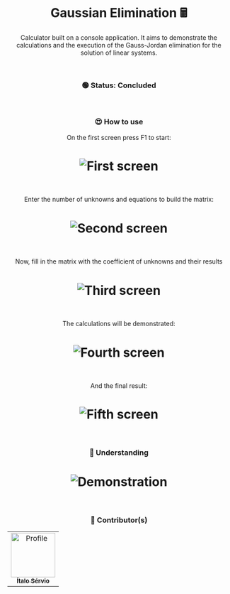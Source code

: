 <h1 align="center">Gaussian Elimination 🖩</h1>

<p align="center"> 
 Calculator built on a console application. It aims to demonstrate the calculations and the execution of the Gauss-Jordan elimination for the solution of linear systems.
</p>

<br />

<h3 align="center"> 
	🟢 Status: Concluded
</h3>

<br />

<h3 align="center">😍 How to use</h3>
<p align="center">On the first screen press F1 to start:</p>
<h1 align="center">
  <img alt="First screen" src="https://i.imgur.com/EHuhj5n.png" />
</h1>

<br />

<p align="center">
	Enter the number of unknowns and equations to build the matrix:
</p>
<h1 align="center">
  <img alt="Second screen" src="https://i.imgur.com/StEhKxB.png" />
</h1>

<br />

<p align="center">	
 Now, fill in the matrix with the coefficient of unknowns and their results
</p>
<h1 align="center">
  <img alt="Third screen" src="https://i.imgur.com/BeotK6l.png" />
</h1>

<br />

<p align="center">	 
 The calculations will be demonstrated:
</p>
<h1 align="center">
  <img alt="Fourth screen" src="https://i.imgur.com/BkMfTBx.png" />
</h1>

<br />

<p align="center">	 
 And the final result:
</p>
<h1 align="center">
  <img alt="Fifth screen" src="https://i.imgur.com/L0l4Yv0.png" />
</h1>

<br />

<h3 align="center">🧠 Understanding</h3>
<h1 align="center">
  <img alt="Demonstration" src="https://i.imgur.com/dgPicMV.png" />
</h1>

<br />

<h3 align="center">🎨 Contributor(s)</h4>
<table align="center">
  <tr>
    <td align="center">
      <a href="https://github.com/ItaloServio">
        <img src="https://avatars1.githubusercontent.com/u/60075865?s=460&u=407042a6a58218d29495ca19dda1bef5ca4540c3&v=4" width="100px;" alt="Profile"/>
        <br />
        <sub>
          <b>Ítalo Sérvio</b>
        </sub>
      </a>
  </tr>  
</table>
